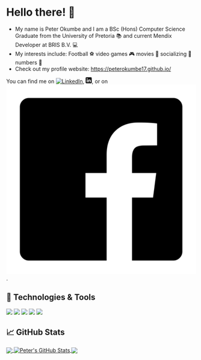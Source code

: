 # Hello there! 👋
- My name is Peter Okumbe and I am a BSc (Hons) Computer Science Graduate from the University of Pretoria :books: and current Mendix Developer at BRIS B.V. 💻
- My interests include: Football :soccer: video games :video_game: movies 🎥 socializing 💬 numbers 🔢
- Check out my profile website: https://peterokumbe17.github.io/

You can find me on [![LinkedIn][1.1]][3], [![Facebook][1.2]][1], or on [![Twitter][1.3]][2].

## 🔧 Technologies & Tools
![](https://img.shields.io/badge/mendix-blue)
![](https://img.shields.io/badge/Linux-informational?style=flat&logo=linux&logoColor=white&color=dark-green)
![](https://img.shields.io/badge/Python-informational?style=flat&logo=python&logoColor=white&color=dark-green)
![](https://img.shields.io/badge/JavaScript-informational?style=flat&logo=javascript&logoColor=white&color=dark-green)
![](https://img.shields.io/badge/PostgreSQL-informational?style=flat&logo=postgresql&logoColor=white&color=dark-green)

## &#x1f4c8; GitHub Stats

<a href="https://github.com/peterokumbe17/peterokumbe17">
  <img align="center" src="https://github-readme-stats.vercel.app/api/top-langs/?username=peterokumbe17&hide=java,html,tex&title_color=ffffff&text_color=c9cacc&icon_color=2bbc8a&bg_color=1d1f21&langs_count=3" />
</a>
<a href="https://github.com/peterokumbe17/peterokumbe17">
  <img align="center" src="https://github-readme-stats.vercel.app/api?username=peterokumbe17&show_icons=true&line_height=27&count_private=true&title_color=ffffff&text_color=c9cacc&icon_color=2bbc8a&bg_color=1d1f21" alt="Peter's GitHub Stats" />
</a>

<a href="https://github.com/peterokumbe17/advent-of-code">
  <img align="center" src="https://github-readme-stats.vercel.app/api/pin/?username=peterokumbe17&repo=advent-of-code&title_color=ffffff&text_color=c9cacc&icon_color=2bbc8a&bg_color=1d1f21" />
</a>

<!-- Icons -->

[1.1]: http://i.imgur.com/wWzX9uB.png
[1.2]: https://raw.githubusercontent.com/peterokumbe17/peterokumbe17/main/linkedin-3-16.png
[1.3]: https://raw.githubusercontent.com/peterokumbe17/peterokumbe17/main/facebook_16x16-icon-45593.png

<!-- Links to social media accounts -->

[1]: https://facebook.com/peter.okumbe
[2]: https://twitter.com/retep_741
[3]: https://www.linkedin.com/in/peter-okumbe-65a887203/
